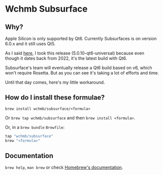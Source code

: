 # Wchmb Subsurface

## Why?
Apple Silicon is only supported by Qt6. Currently Subsurfaces is on version 6.0.x and it still uses Qt5.

As I said [here](https://github.com/Homebrew/homebrew-cask/pull/219984#issuecomment-3083437589), I took this release (5.0.10-qt6-universal) because even though it dates back from 2022, it's the latest build with Qt6.

Subsurface's team will eventually release a Qt6 build based on v6, which won't require Rosetta. But as you can see it's taking a lot of efforts and time.

Until that day comes, here's my little workaround.

## How do I install these formulae?

`brew install wchmb/subsurface/<formula>`

Or `brew tap wchmb/subsurface` and then `brew install <formula>`.

Or, in a `brew bundle` `Brewfile`:

```ruby
tap "wchmb/subsurface"
brew "<formula>"
```

## Documentation

`brew help`, `man brew` or check [Homebrew's documentation](https://docs.brew.sh).
